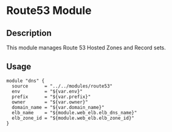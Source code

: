 # Route53 Module

## Description

This module manages Route 53 Hosted Zones and Record sets. 

## Usage
```
module "dns" {
  source      = "../../modules/route53"
  env         = "${var.env}"
  prefix      = "${var.prefix}"
  owner       = "${var.owner}"
  domain_name = "${var.domain_name}"
  elb_name    = "${module.web_elb.elb_dns_name}"
  elb_zone_id = "${module.web_elb.elb_zone_id}"
}
```